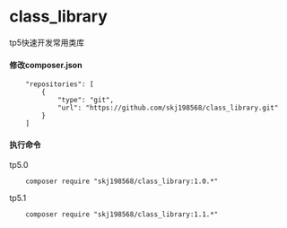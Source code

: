 # class_library
tp5快速开发常用类库
#### 修改composer.json
```
    "repositories": [
        {
            "type": "git",
            "url": "https://github.com/skj198568/class_library.git"
        }
    ]
```
#### 执行命令
tp5.0
```
    composer require "skj198568/class_library:1.0.*"
```
tp5.1
```
    composer require "skj198568/class_library:1.1.*"
```
